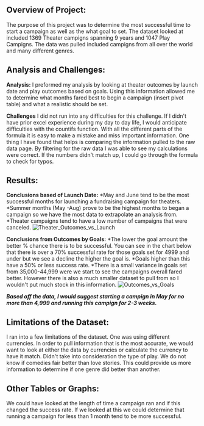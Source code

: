 **Overview of Project:**
---
The purpose of this project was to determine the most successful time to start a campaign as well as the what goal to set. The dataset looked at included 1369 Theater campigns spanning 9 years and 1047 Play Campigns. The data was pulled included campigns from all over the world and many different genres.

**Analysis and Challenges:**
---
**Analysis:** 
I preformed my analysis by looking at theater outcomes by launch date and play outcomes based on goals. Using this information allowed me to determine what months fared best to begin a campaign (insert pivot table) and what a realistic should be set. 

**Challenges**
I did not run into any difficulties for this challenge. If I didn't have prior excel experience during my day to day life, I would anticipate difficulties with the countifs function. With all the different parts of the formula it is easy to make a mistake and miss important information. One thing I have found that helps is comparing the information pulled to the raw data page. By filtering for the raw data I was able to see my calculations were correct. If the numbers didn't match up, I could go through the formula to check for typos. 

**Results:**
---
**Conclusions based of Launch Date:**
	*May and June tend to be the most successful months for launching a fundraising campaign for theaters. 
	*Summer months (May -Aug) prove to be the highest months to began a campaign so we have the most data to extrapolate an analysis from. 
	*Theater campaigns tend to have a low number of campaigns that were canceled. 
  ![Theater_Outcomes_vs_Launch](https://user-images.githubusercontent.com/90978927/133935988-1a1d001b-7c3a-4eb3-a637-e45581598f75.png)


**Conclusions from Outcomes by Goals:**
	*The lower the goal amount the better % chance there is to be successful. You can see in the chart below that there is over a 70% successful rate for those goals set 	         for  4999 and under but we see a decline the higher the goal is.
	*Goals higher than this have a 50% or less success rate. 
	*There is a small variance in goals set from 35,000-44,999 were we start to see the campaigns overall fared better. However there is also a much smaller dataset to pull          from so I wouldn't put much stock in this information. 
![Outcomes_vs_Goals](https://user-images.githubusercontent.com/90978927/133936010-6fc29bea-d5ea-4e7b-af70-68ca4cde28b9.png)
  

***Based off the data, I would suggest starting a campign in May for no more than 4,999 and running this campign for 2-3 weeks.***

**Limitations of the Dataset:**
---
I ran into a few limitations of the dataset. One was using different currencies. In order to pull information that is the most accurate, we would want to look at either the data by currencies or calculate the currency to have it match. Didn't take into consideration the type of play. We do not know if comedies fair better than love stories. This could provide us more information to determine if one genre did better than another. 
	
**Other Tables or Graphs:**
---
We could have looked at the length of time a campaign ran and if this changed the success rate. If we looked at this we could determine that running a campaign for less than 1 month tend to be more successful.
